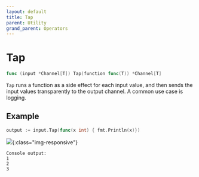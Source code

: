 ```yaml
---
layout: default
title: Tap
parent: Utility
grand_parent: Operators
---
```


<h1>Tap</h1>

```go
func (input *Channel[T]) Tap(function func(T)) *Channel[T]
```

`Tap` runs a function as a side effect for each input value,
and then sends the input values transparently to the output channel.
A common use case is logging.

<h2>Example</h2>

```go
output := input.Tap(func(x int) { fmt.Println(x)})
```
![](/assets/images/diagrams/utility/tap.svg){:class="img-responsive"}
```
Console output:
1
2
3
```
